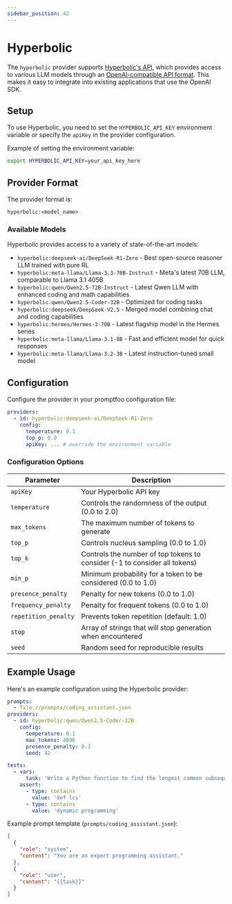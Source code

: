```yaml
---
sidebar_position: 42
---
```


# Hyperbolic

The `hyperbolic` provider supports [Hyperbolic's API](https://docs.hyperbolic.xyz), which provides access to various LLM models through an [OpenAI-compatible API format](/docs/providers/openai). This makes it easy to integrate into existing applications that use the OpenAI SDK.

## Setup

To use Hyperbolic, you need to set the `HYPERBOLIC_API_KEY` environment variable or specify the `apiKey` in the provider configuration.

Example of setting the environment variable:

```sh
export HYPERBOLIC_API_KEY=your_api_key_here
```

## Provider Format

The provider format is:

```
hyperbolic:<model_name>
```

### Available Models

Hyperbolic provides access to a variety of state-of-the-art models:

- `hyperbolic:deepseek-ai/DeepSeek-R1-Zero` - Best open-source reasoner LLM trained with pure RL
- `hyperbolic:meta-llama/Llama-3.3-70B-Instruct` - Meta's latest 70B LLM, comparable to Llama 3.1 405B
- `hyperbolic:qwen/Qwen2.5-72B-Instruct` - Latest Qwen LLM with enhanced coding and math capabilities
- `hyperbolic:qwen/Qwen2.5-Coder-32B` - Optimized for coding tasks
- `hyperbolic:deepseek/DeepSeek-V2.5` - Merged model combining chat and coding capabilities
- `hyperbolic:hermes/Hermes-3-70B` - Latest flagship model in the Hermes series
- `hyperbolic:meta-llama/Llama-3.1-8B` - Fast and efficient model for quick responses
- `hyperbolic:meta-llama/Llama-3.2-3B` - Latest instruction-tuned small model

## Configuration

Configure the provider in your promptfoo configuration file:

```yaml
providers:
  - id: hyperbolic:deepseek-ai/DeepSeek-R1-Zero
    config:
      temperature: 0.1
      top_p: 0.9
      apiKey: ... # override the environment variable
```

### Configuration Options

| Parameter            | Description                                                               |
| -------------------- | ------------------------------------------------------------------------- |
| `apiKey`             | Your Hyperbolic API key                                                   |
| `temperature`        | Controls the randomness of the output (0.0 to 2.0)                        |
| `max_tokens`         | The maximum number of tokens to generate                                  |
| `top_p`              | Controls nucleus sampling (0.0 to 1.0)                                    |
| `top_k`              | Controls the number of top tokens to consider (-1 to consider all tokens) |
| `min_p`              | Minimum probability for a token to be considered (0.0 to 1.0)             |
| `presence_penalty`   | Penalty for new tokens (0.0 to 1.0)                                       |
| `frequency_penalty`  | Penalty for frequent tokens (0.0 to 1.0)                                  |
| `repetition_penalty` | Prevents token repetition (default: 1.0)                                  |
| `stop`               | Array of strings that will stop generation when encountered               |
| `seed`               | Random seed for reproducible results                                      |

## Example Usage

Here's an example configuration using the Hyperbolic provider:

```yaml
prompts:
  - file://prompts/coding_assistant.json
providers:
  - id: hyperbolic:qwen/Qwen2.5-Coder-32B
    config:
      temperature: 0.1
      max_tokens: 4096
      presence_penalty: 0.1
      seed: 42

tests:
  - vars:
      task: 'Write a Python function to find the longest common subsequence of two strings'
    assert:
      - type: contains
        value: 'def lcs'
      - type: contains
        value: 'dynamic programming'
```

Example prompt template (`prompts/coding_assistant.json`):

```json
[
  {
    "role": "system",
    "content": "You are an expert programming assistant."
  },
  {
    "role": "user",
    "content": "{{task}}"
  }
]
```

